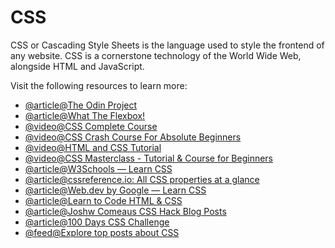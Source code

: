 # CSS

CSS or Cascading Style Sheets is the language used to style the frontend of any website. CSS is a cornerstone technology of the World Wide Web, alongside HTML and JavaScript.

Visit the following resources to learn more:

- [@article@The Odin Project](https://www.theodinproject.com//)
- [@article@What The Flexbox!](https://flexbox.io/)
- [@video@CSS Complete Course](https://youtu.be/n4R2E7O-Ngo)
- [@video@CSS Crash Course For Absolute Beginners](https://www.youtube.com/watch?v=yfoY53QXEnI)
- [@video@HTML and CSS Tutorial](https://www.youtube.com/watch?v=D-h8L5hgW-w)
- [@video@CSS Masterclass - Tutorial & Course for Beginners](https://www.youtube.com/watch?v=FqmB-Zj2-PA)
- [@article@W3Schools — Learn CSS](https://www.w3schools.com/css/)
- [@article@cssreference.io: All CSS properties at a glance](https://cssreference.io/)
- [@article@Web.dev by Google — Learn CSS](https://web.dev/learn/css/)
- [@article@Learn to Code HTML & CSS](https://learn.shayhowe.com/html-css/building-your-first-web-page/)
- [@article@Joshw Comeaus CSS Hack Blog Posts](https://www.joshwcomeau.com/)
- [@article@100 Days CSS Challenge](https://100dayscss.com)
- [@feed@Explore top posts about CSS](https://app.daily.dev/tags/css?ref=roadmapsh)
